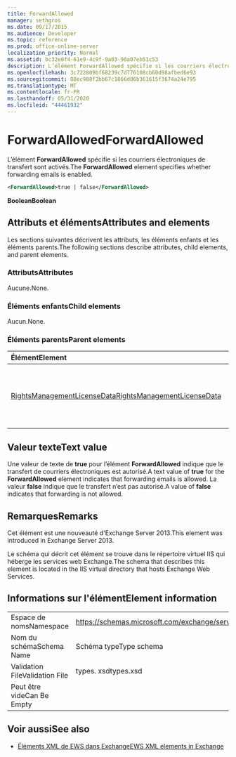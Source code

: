 ```yaml
---
title: ForwardAllowed
manager: sethgros
ms.date: 09/17/2015
ms.audience: Developer
ms.topic: reference
ms.prod: office-online-server
localization_priority: Normal
ms.assetid: bc32e0f4-61e9-4c9f-9a03-90a07eb51c53
description: L’élément ForwardAllowed spécifie si les courriers électroniques de transfert sont activés.
ms.openlocfilehash: 3c722809bf68239c7d776108cb60d98afbed6e93
ms.sourcegitcommit: 88ec988f2bb67c1866d06b361615f3674a24e795
ms.translationtype: MT
ms.contentlocale: fr-FR
ms.lasthandoff: 05/31/2020
ms.locfileid: "44461932"
---
```

# <a name="forwardallowed"></a><span data-ttu-id="79f5c-103">ForwardAllowed</span><span class="sxs-lookup"><span data-stu-id="79f5c-103">ForwardAllowed</span></span>

<span data-ttu-id="79f5c-104">L’élément **ForwardAllowed** spécifie si les courriers électroniques de transfert sont activés.</span><span class="sxs-lookup"><span data-stu-id="79f5c-104">The **ForwardAllowed** element specifies whether forwarding emails is enabled.</span></span> 
  
```XML
<ForwardAllowed>true | false</ForwardAllowed>
```

 <span data-ttu-id="79f5c-105">**Boolean**</span><span class="sxs-lookup"><span data-stu-id="79f5c-105">**Boolean**</span></span>
## <a name="attributes-and-elements"></a><span data-ttu-id="79f5c-106">Attributs et éléments</span><span class="sxs-lookup"><span data-stu-id="79f5c-106">Attributes and elements</span></span>

<span data-ttu-id="79f5c-107">Les sections suivantes décrivent les attributs, les éléments enfants et les éléments parents.</span><span class="sxs-lookup"><span data-stu-id="79f5c-107">The following sections describe attributes, child elements, and parent elements.</span></span>
  
### <a name="attributes"></a><span data-ttu-id="79f5c-108">Attributs</span><span class="sxs-lookup"><span data-stu-id="79f5c-108">Attributes</span></span>

<span data-ttu-id="79f5c-109">Aucune.</span><span class="sxs-lookup"><span data-stu-id="79f5c-109">None.</span></span>
  
### <a name="child-elements"></a><span data-ttu-id="79f5c-110">Éléments enfants</span><span class="sxs-lookup"><span data-stu-id="79f5c-110">Child elements</span></span>

<span data-ttu-id="79f5c-111">Aucun.</span><span class="sxs-lookup"><span data-stu-id="79f5c-111">None.</span></span>
  
### <a name="parent-elements"></a><span data-ttu-id="79f5c-112">Éléments parents</span><span class="sxs-lookup"><span data-stu-id="79f5c-112">Parent elements</span></span>

|<span data-ttu-id="79f5c-113">**Élément**</span><span class="sxs-lookup"><span data-stu-id="79f5c-113">**Element**</span></span>|<span data-ttu-id="79f5c-114">**Description**</span><span class="sxs-lookup"><span data-stu-id="79f5c-114">**Description**</span></span>|
|:-----|:-----|
|[<span data-ttu-id="79f5c-115">RightsManagementLicenseData</span><span class="sxs-lookup"><span data-stu-id="79f5c-115">RightsManagementLicenseData</span></span>](rightsmanagementlicensedata.md) <br/> |<span data-ttu-id="79f5c-116">Spécifie les informations relatives à la licence de gestion des droits.</span><span class="sxs-lookup"><span data-stu-id="79f5c-116">Specifies information about the rights management license.</span></span>  <br/> |
   
## <a name="text-value"></a><span data-ttu-id="79f5c-117">Valeur texte</span><span class="sxs-lookup"><span data-stu-id="79f5c-117">Text value</span></span>

<span data-ttu-id="79f5c-118">Une valeur de texte de **true** pour l’élément **ForwardAllowed** indique que le transfert de courriers électroniques est autorisé.</span><span class="sxs-lookup"><span data-stu-id="79f5c-118">A text value of **true** for the **ForwardAllowed** element indicates that forwarding emails is allowed.</span></span> <span data-ttu-id="79f5c-119">La valeur **false** indique que le transfert n’est pas autorisé.</span><span class="sxs-lookup"><span data-stu-id="79f5c-119">A value of **false** indicates that forwarding is not allowed.</span></span> 
  
## <a name="remarks"></a><span data-ttu-id="79f5c-120">Remarques</span><span class="sxs-lookup"><span data-stu-id="79f5c-120">Remarks</span></span>

<span data-ttu-id="79f5c-121">Cet élément est une nouveauté d'Exchange Server 2013.</span><span class="sxs-lookup"><span data-stu-id="79f5c-121">This element was introduced in Exchange Server 2013.</span></span>
  
<span data-ttu-id="79f5c-122">Le schéma qui décrit cet élément se trouve dans le répertoire virtuel IIS qui héberge les services web Exchange.</span><span class="sxs-lookup"><span data-stu-id="79f5c-122">The schema that describes this element is located in the IIS virtual directory that hosts Exchange Web Services.</span></span>
  
## <a name="element-information"></a><span data-ttu-id="79f5c-123">Informations sur l'élément</span><span class="sxs-lookup"><span data-stu-id="79f5c-123">Element information</span></span>

|||
|:-----|:-----|
|<span data-ttu-id="79f5c-124">Espace de noms</span><span class="sxs-lookup"><span data-stu-id="79f5c-124">Namespace</span></span>  <br/> |https://schemas.microsoft.com/exchange/services/2006/types  <br/> |
|<span data-ttu-id="79f5c-125">Nom du schéma</span><span class="sxs-lookup"><span data-stu-id="79f5c-125">Schema Name</span></span>  <br/> |<span data-ttu-id="79f5c-126">Schéma type</span><span class="sxs-lookup"><span data-stu-id="79f5c-126">Type schema</span></span>  <br/> |
|<span data-ttu-id="79f5c-127">Validation File</span><span class="sxs-lookup"><span data-stu-id="79f5c-127">Validation File</span></span>  <br/> |<span data-ttu-id="79f5c-128">types. xsd</span><span class="sxs-lookup"><span data-stu-id="79f5c-128">types.xsd</span></span>  <br/> |
|<span data-ttu-id="79f5c-129">Peut être vide</span><span class="sxs-lookup"><span data-stu-id="79f5c-129">Can Be Empty</span></span>  <br/> ||
   
## <a name="see-also"></a><span data-ttu-id="79f5c-130">Voir aussi</span><span class="sxs-lookup"><span data-stu-id="79f5c-130">See also</span></span>



- [<span data-ttu-id="79f5c-131">Éléments XML de EWS dans Exchange</span><span class="sxs-lookup"><span data-stu-id="79f5c-131">EWS XML elements in Exchange</span></span>](ews-xml-elements-in-exchange.md)


